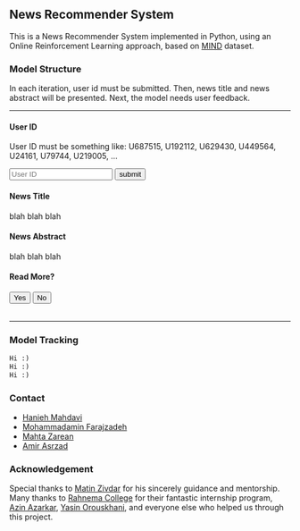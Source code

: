 ## News Recommender System

This is a News Recommender System implemented in Python, using an Online Reinforcement Learning approach, based on [MIND](https://www.microsoft.com/en-us/research/publication/mind-a-large-scale-dataset-for-news-recommendation/) dataset.

### Model Structure
In each iteration, user id must be submitted. Then, news title and news abstract will be presented. Next, the model needs user feedback.

<hr>

#### User ID
User ID must be something like: U687515, U192112, U629430, U449564, U24161, U79744, U219005, ...

<input type="text" id="user-id-input" placeholder="User ID" value=""/>
<button type="submit" id="submit-id" onclick="submit_id()">submit</button>

#### News Title
<p id="news-title-p">blah blah blah</p>

#### News Abstract
<p id="news-abst-p">blah blah blah</p>

#### Read More?
<div>
  <button type="botton" id="yes" onclick="submit_yes()">Yes</button>  
  <button type="botton" id="no" onclick="submit_no()">No</button>
</div>
<br>
<hr>

### Model Tracking
```markdown
Hi :)
Hi :)
Hi :)
```

### Contact
+ [Hanieh Mahdavi](https://www.linkedin.com/in/hanieh-mahdavi)
+ [Mohammadamin Farajzadeh](https://www.linkedin.com/in/mohammadamin-farajzadeh-bb050919a)
+ [Mahta Zarean](https://www.linkedin.com/in/mahta-zarean-9b7184198)
+ [Amir Asrzad](https://www.linkedin.com/in/amir-asrzad/)

### Acknowledgement
Special thanks to [Matin Zivdar](https://www.linkedin.com/in/matin-zivdar/) for his sincerely guidance and mentorship.
Many thanks to [Rahnema College](https://rahnemacollege.com/) for their fantastic internship program, [Azin Azarkar](https://www.linkedin.com/in/azin-azarkar-8829b6183), [Yasin Orouskhani](https://www.linkedin.com/in/yasinorouskhani/), and everyone else who helped us through this project.

<script>
  function submit_id(event) {
    let user_id = document.getElementById("user-id-input").value;
    recommend_news(user_id);
  }
  
  function submit_yes(event) {
    let response = 1;
    get_user_response(response);
  }
  
  function submit_no(event) {
    let response = -1;
    get_user_response(response);
  }
  
  function recommend_news(user_id) {
    let api_url = `https://185.220.224.95:8000/recommend-news/${user_id}`;
    fetch(api_url)
        .then(
            (res) => {
                if (res.ok) {
                    return res.json();
                }
            }
        )
        .then(
            (res) => {
                document.getElementById("news-title-p").innerHTML = res.news.title;
                document.getElementById("news-abst-p").innerHTML = res.news.abstract;
            }
        )
  }
  
  function get_user_response(user_response) {
    let api_url = `https://185.220.224.95:8000/response/${user_response}`;
    fetch(api_url)
        .then(
            (res) => {
                if (res.ok) {
                    return res.json();
                }
            }
        )
  }
</script>
